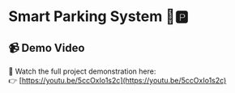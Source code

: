 # Smart Parking System 🚗🅿️

## 📹 Demo Video

🎥 Watch the full project demonstration here:  
👉 [https://youtu.be/5ccOxIo1s2c](https://youtu.be/5ccOxIo1s2c)
